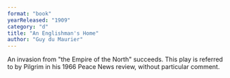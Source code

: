 ```yaml
---
format: "book"
yearReleased: "1909"
category: "d"
title: "An Englishman's Home"
author: "Guy du Maurier"
---
```

An invasion from "the Empire of the North" succeeds. This  play is referred to by Pilgrim in his 1966 Peace News review, without  particular comment.
 
 